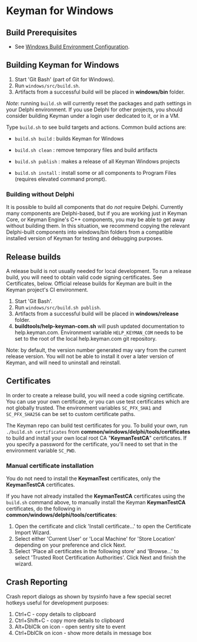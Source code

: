 # Keyman for Windows

## Build Prerequisites

* See [Windows Build Environment Configuration](../../docs/build/windows.md).

## Building Keyman for Windows

1. Start 'Git Bash' (part of Git for Windows).
2. Run `windows/src/build.sh`.
3. Artifacts from a successful build will be placed in **windows/bin** folder.

*Note*: running `build.sh` will currently reset the packages and path settings
in your Delphi environment. If you use Delphi for other projects, you should
consider building Keyman under a login user dedicated to it, or in a VM.

Type `build.sh` to see build targets and actions. Common build actions are:

* `build.sh build`
: builds Keyman for Windows

* `build.sh clean`
: remove temporary files and build artifacts

* `build.sh publish`
: makes a release of all Keyman Windows projects

* `build.sh install`
: install some or all components to Program Files (requires elevated command prompt).

### Building without Delphi

It is possible to build all components that do _not_ require Delphi. Currently
many components are Delphi-based, but if you are working just in Keyman Core, or
Keyman Engine's C++ components, you may be able to get away without building
them. In this situation, we recommend copying the relevant Delphi-built
components into windows/bin folders from a compatible installed version of
Keyman for testing and debugging purposes.

## Release builds

A release build is not usually needed for local development. To run a release
build, you will need to obtain valid code signing certificates. See
Certificates, below. Official release builds for Keyman are built in the Keyman
project's CI environment.

1. Start 'Git Bash'.
2. Run `windows/src/build.sh publish`.
3. Artifacts from a successful build will be placed in **windows/release**
   folder.
4. **buildtools/help-keyman-com.sh** will push updated documentation to
   help.keyman.com. Environment variable `HELP_KEYMAN_COM` needs to be set to
   the root of the local help.keyman.com git repository.

Note: by default, the version number generated may vary from the current release
version. You will not be able to install it over a later version of Keyman, and
will need to uninstall and reinstall.

## Certificates

In order to create a release build, you will need a code signing certificate.
You can use your own certificate, or you can use test certificates which are not
globally trusted. The environment variables `SC_PFX_SHA1` and `SC_PFX_SHA256`
can be set to custom certificate paths.

The Keyman repo can build test certificates for you.  To build your own, run
`./build.sh certificates` from **common/windows/delphi/tools/certificates** to
build and install your own local root CA "**KeymanTestCA**" certificates. If you
specify a password for the certificate, you'll need to set that in the
environment variable `SC_PWD`.

### Manual certificate installation

You do not need to install the **KeymanTest** certificates, only the
**KeymanTestCA** certificates.

If you have not already installed the **KeymanTestCA** certificates using the
`build.sh` command above, to manually install the Keyman **KeymanTestCA**
certificates, do the following in **common/windows/delphi/tools/certificates**:

   1. Open the certificate and click 'Install certificate...' to open the
      Certificate Import Wizard.
   2. Select either 'Current User' or 'Local Machine' for 'Store Location'
      depending on your preference and click Next.
   3. Select 'Place all certificates in the following store' and 'Browse...' to
      select 'Trusted Root Certification Authorities'. Click Next and finish
      the wizard.

## Crash Reporting

Crash report dialogs as shown by tsysinfo have a few special secret hotkeys
useful for development purposes:

1. Ctrl+C - copy details to clipboard
2. Ctrl+Shift+C - copy more details to clipboard
3. Alt+DblClk on icon - open sentry site to event
4. Ctrl+DblClk on icon - show more details in message box
